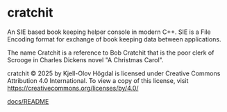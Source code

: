 # cratchit

An SIE based book keeping helper console in modern C++. SIE is a File Encoding format for exchange of book keeping data between applications.

The name Cratchit is a reference to Bob Cratchit that is the poor clerk of Scrooge in Charles Dickens novel "A Christmas Carol".

cratchit © 2025 by Kjell-Olov Högdal is licensed under Creative Commons Attribution 4.0 International. To view a copy of this license, visit https://creativecommons.org/licenses/by/4.0/

[docs/README](docs/README.md)